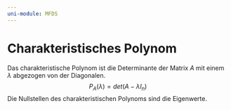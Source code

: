 ```yaml
---
uni-module: MFDS
---
```

# Charakteristisches Polynom

Das charakteristische Polynom ist die Determinante der Matrix $A$ mit einem $\lambda$ abgezogen von der Diagonalen.
$$P_A(\lambda) = det(A - \lambda I_n)$$
Die Nullstellen des charakteristischen Polynoms sind die Eigenwerte.
